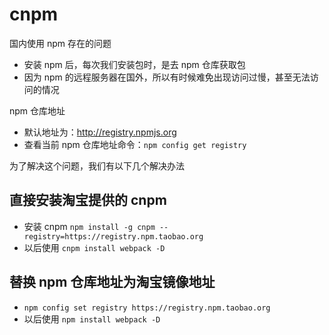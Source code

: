# cnpm

国内使用 npm 存在的问题

- 安装 npm 后，每次我们安装包时，是去 npm 仓库获取包
- 因为 npm 的远程服务器在国外，所以有时候难免出现访问过慢，甚至无法访问的情况

npm 仓库地址

- 默认地址为：http://registry.npmjs.org
- 查看当前 npm 仓库地址命令：`npm config get registry`

为了解决这个问题，我们有以下几个解决办法

## 直接安装淘宝提供的 cnpm

- 安装 cnpm `npm install -g cnpm --registry=https://registry.npm.taobao.org`
- 以后使用 `cnpm install webpack -D`

## 替换 npm 仓库地址为淘宝镜像地址

- `npm config set registry https://registry.npm.taobao.org`
- 以后使用 `npm install webpack -D`
